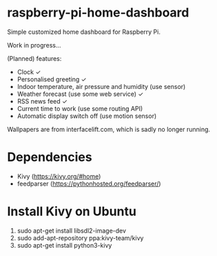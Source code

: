 # raspberry-pi-home-dashboard
Simple customized home dashboard for Raspberry Pi.

Work in progress...

(Planned) features:
* Clock ✓
* Personalised greeting ✓
* Indoor temperature, air pressure and humidity (use sensor)
* Weather forecast (use some web service) ✓
* RSS news feed ✓
* Current time to work (use some routing API)
* Automatic display switch off (use motion sensor)

Wallpapers are from interfacelift.com, which is sadly no longer running.

# Dependencies
* Kivy (https://kivy.org/#home)
* feedparser (https://pythonhosted.org/feedparser/)

# Install Kivy on Ubuntu
1. sudo apt-get install libsdl2-image-dev
2. sudo add-apt-repository ppa:kivy-team/kivy
3. sudo apt-get install python3-kivy
